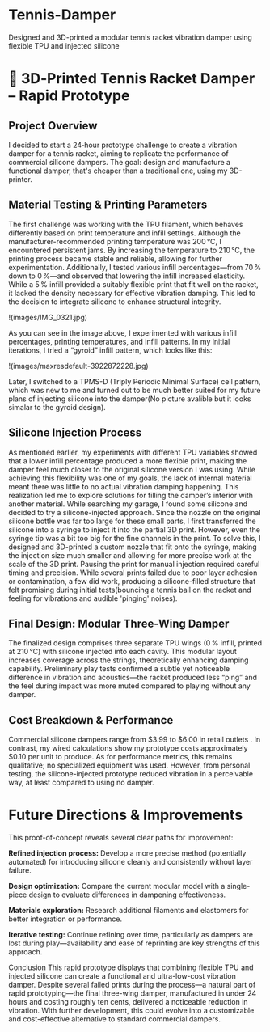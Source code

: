 # Tennis-Damper
Designed and 3D-printed a modular tennis racket vibration damper using flexible TPU and injected silicone


# 🎾 3D‑Printed Tennis Racket Damper – Rapid Prototype
## Project Overview
I decided to start a 24‑hour prototype challenge to create a vibration damper for a tennis racket, aiming to replicate the performance of commercial silicone dampers. The goal: design and manufacture a functional damper, that's cheaper than a traditional one, using my 3D-printer.

## Material Testing & Printing Parameters
The first challenge was working with the TPU filament, which behaves differently based on print temperature and infill settings. Although the manufacturer-recommended printing temperature was 200 °C, I encountered persistent jams. By increasing the temperature to 210 °C, the printing process became stable and reliable, allowing for further experimentation. Additionally, I tested various infill percentages—from 70 % down to 0 %—and observed that lowering the infill increased elasticity. While a 5 % infill provided a suitably flexible print that fit well on the racket, it lacked the density necessary for effective vibration damping. This led to the decision to integrate silicone to enhance structural integrity.

!(images/IMG_0321.jpg)

As you can see in the image above, I experimented with various infill percentages, printing temperatures, and infill patterns. In my initial iterations, I tried a “gyroid” infill pattern, which looks like this: 

!(images/maxresdefault-3922872228.jpg)

Later, I switched to a TPMS-D (Triply Periodic Minimal Surface) cell pattern, which was new to me and turned out to be much better suited for my future plans of injecting silicone into the damper(No picture avalible but it looks simalar to the gyroid design).

## Silicone Injection Process
As mentioned earlier, my experiments with different TPU variables showed that a lower infill percentage produced a more flexible print, making the damper feel much closer to the original silicone version I was using. While achieving this flexibility was one of my goals, the lack of internal material meant there was little to no actual vibration damping happening. This realization led me to explore solutions for filling the damper’s interior with another material. While searching my garage, I found some silicone and decided to try a silicone-injected approach. Since the nozzle on the original silicone bottle was far too large for these small parts, I first transferred the silicone into a syringe to inject it into the partial 3D print. However, even the syringe tip was a bit too big for the fine channels in the print. To solve this, I designed and 3D-printed a custom nozzle that fit onto the syringe, making the injection size much smaller and allowing for more precise work at the scale of the 3D print. Pausing the print for manual injection required careful timing and precision. While several prints failed due to poor layer adhesion or contamination, a few did work, producing a silicone-filled structure that felt promising during initial tests(bouncing a tennis ball on the racket and feeling for vibrations and audible 'pinging' noises).

## Final Design: Modular Three-Wing Damper
The finalized design comprises three separate TPU wings (0 % infill, printed at 210 °C) with silicone injected into each cavity. This modular layout increases coverage across the strings, theoretically enhancing damping capability. Preliminary play tests confirmed a subtle yet noticeable difference in vibration and acoustics—the racket produced less “ping” and the feel during impact was more muted compared to playing without any damper.

## Cost Breakdown & Performance
Commercial silicone dampers range from $3.99 to $6.00 in retail outlets . In contrast, my wired calculations show my prototype costs approximately $0.10 per unit to produce. As for performance metrics, this remains qualitative; no specialized equipment was used. However, from personal testing, the silicone-injected prototype reduced vibration in a perceivable way, at least compared to using no damper.

# Future Directions & Improvements
This proof-of-concept reveals several clear paths for improvement:

**Refined injection process:** Develop a more precise method (potentially automated) for introducing silicone cleanly and consistently without layer failure.

**Design optimization:** Compare the current modular model with a single-piece design to evaluate differences in dampening effectiveness.

**Materials exploration:** Research additional filaments and elastomers for better integration or performance.

**Iterative testing:** Continue refining over time, particularly as dampers are lost during play—availability and ease of reprinting are key strengths of this approach.

Conclusion
This rapid prototype displays that combining flexible TPU and injected silicone can create a functional and ultra-low-cost vibration damper. Despite several failed prints during the process—a natural part of rapid prototyping—the final three-wing damper, manufactured in under 24 hours and costing roughly ten cents, delivered a noticeable reduction in vibration. With further development, this could evolve into a customizable and cost-effective alternative to standard commercial dampers.

